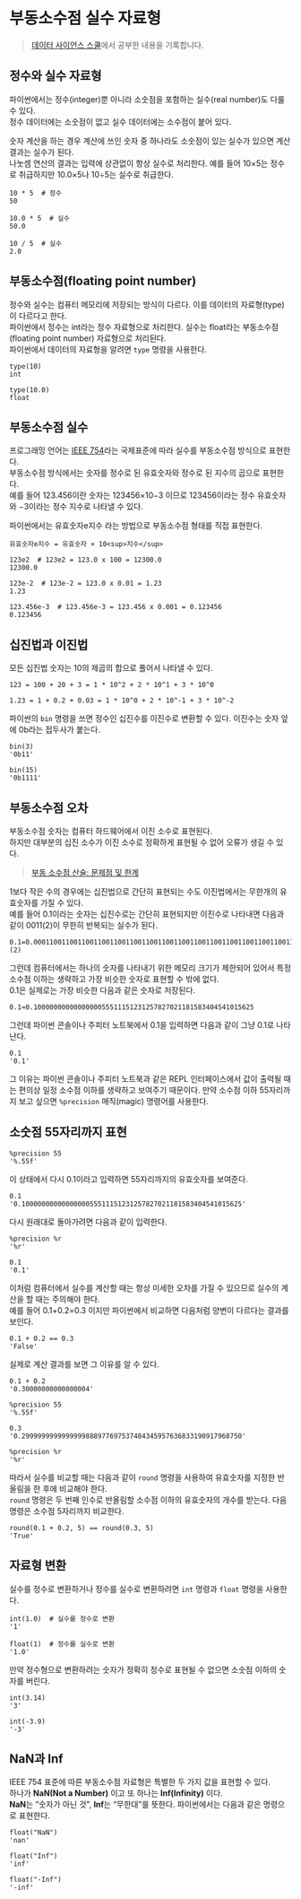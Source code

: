 # 부동소수점 실수 자료형
>[데이터 사이언스 스쿨](https://datascienceschool.net/01%20python/02.02%20%EB%B6%80%EB%8F%99%EC%86%8C%EC%88%98%EC%A0%90%20%EC%8B%A4%EC%88%98%20%EC%9E%90%EB%A3%8C%ED%98%95.html)에서 공부한 내용을 기록합니다.

## 정수와 실수 자료형
파이썬에서는 정수(integer)뿐 아니라 소숫점을 포함하는 실수(real number)도 다룰 수 있다.  
정수 데이터에는 소숫점이 없고 실수 데이터에는 소수점이 붙어 있다.

숫자 계산을 하는 경우 계산에 쓰인 숫자 중 하나라도 소숫점이 있는 실수가 있으면 계산결과는 실수가 된다.  
나눗셈 연산의 결과는 입력에 상관없이 항상 실수로 처리한다. 예를 들어 10×5는 정수로 취급하지만 10.0×5나 10÷5는 실수로 취급한다.

```
10 * 5  # 정수  
50

10.0 * 5  # 실수
50.0

10 / 5  # 실수
2.0
```

## 부동소수점(floating point number)
정수와 실수는 컴퓨터 메모리에 저장되는 방식이 다르다. 이를 데이터의 자료형(type)이 다르다고 한다.   
파이썬에서 정수는 int라는 정수 자료형으로 처리한다. 실수는 float라는 부동소수점(floating point number) 자료형으로 처리된다.  
파이썬에서 데이터의 자료형을 알려면 `type` 명령을 사용한다.  

```
type(10)
int

type(10.0)
float
```

## 부동소수점 실수
프로그래밍 언어는 [IEEE 754](https://ko.wikipedia.org/wiki/IEEE_754)라는 국제표준에 따라 실수를 부동소수점 방식으로 표현한다.  
부동소수점 방식에서는 숫자를 정수로 된 유효숫자와 정수로 된 지수의 곱으로 표현한다.  
예를 들어 123.456이란 숫자는 123456×10−3 이므로 123456이라는 정수 유효숫자와 −3이라는 정수 지수로 나타낼 수 있다. 

파이썬에서는 유효숫자e지수 라는 방법으로 부동소수점 형태를 직접 표현한다.  

`유효숫자e지수 = 유효숫자 × 10<sup>지수</sup>`

```
123e2  # 123e2 = 123.0 x 100 = 12300.0
12300.0

123e-2  # 123e-2 = 123.0 x 0.01 = 1.23
1.23

123.456e-3  # 123.456e-3 = 123.456 x 0.001 = 0.123456
0.123456
```

## 십진법과 이진법
모든 십진법 숫자는 10의 제곱의 합으로 풀어서 나타낼 수 있다.

```
123 = 100 + 20 + 3 = 1 * 10^2 + 2 * 10^1 + 3 * 10^0

1.23 = 1 + 0.2 + 0.03 = 1 * 10^0 + 2 * 10^-1 + 3 * 10^-2
```

파이썬의 `bin` 명령을 쓰면 정수인 십진수를 이진수로 변환할 수 있다. 이진수는 숫자 앞에 0b라는 접두사가 붙는다.

```
bin(3)
'0b11'

bin(15)
'0b1111'
```

## 부동소수점 오차
부동소수점 숫자는 컴퓨터 하드웨어에서 이진 소수로 표현된다.  
하지만 대부분의 십진 소수가 이진 소수로 정확하게 표현될 수 없어 오류가 생길 수 있다.    
> [부동 소수점 산술: 문제점 및 한계](https://python.flowdas.com/tutorial/floatingpoint.html)

1보다 작은 수의 경우에는 십진법으로 간단히 표현되는 수도 이진법에서는 무한개의 유효숫자를 가질 수 있다.  
예를 들어 0.1이라는 숫자는 십진수로는 간단히 표현되지만 이진수로 나타내면 다음과 같이 0011(2)이 무한히 반복되는 실수가 된다.

```
0.1=0.00011001100110011001100110011001100110011001100110011001100110011⋯(2)
```

그런데 컴퓨터에서는 하나의 숫자를 나타내기 위한 메모리 크기가 제한되어 있어서 특정 소수점 이하는 생략하고 가장 비슷한 숫자로 표현할 수 밖에 없다.  
0.1은 실제로는 가장 비슷한 다음과 같은 숫자로 저장된다.

```
0.1≈0.1000000000000000055511151231257827021181583404541015625
```

그런데 파이썬 콘솔이나 주피터 노트북에서 0.1을 입력하면 다음과 같이 그냥 0.1로 나타난다. 

```
0.1
'0.1'
```

그 이유는 파이썬 콘솔이나 주피터 노트북과 같은 REPL 인터페이스에서 값이 출력될 때는 편의상 일정 소수점 이하를 생략하고 보여주기 때문이다. 
만약 소수점 이하 55자리까지 보고 싶으면 `%precision` 매직(magic) 명령어를 사용한다.

## 소숫점 55자리까지 표현

```
%precision 55
'%.55f'
```

이 상태에서 다시 0.1이라고 입력하면 55자리까지의 유효숫자를 보여준다.

```
0.1
'0.1000000000000000055511151231257827021181583404541015625'
```
다시 원래대로 돌아가려면 다음과 같이 입력한다.

```
%precision %r
'%r'

0.1
'0.1'
```
이처럼 컴퓨터에서 실수를 계산할 때는 항상 미세한 오차를 가질 수 있으므로 실수의 계산을 할 때는 주의해야 한다.  
예를 들어 0.1+0.2=0.3 이지만 파이썬에서 비교하면 다음처럼 양변이 다르다는 결과를 보인다.

```
0.1 + 0.2 == 0.3
'False'
```

실제로 계산 결과를 보면 그 이유를 알 수 있다.

```
0.1 + 0.2
'0.30000000000000004'

%precision 55
'%.55f'

0.3
'0.2999999999999999888977697537484345957636833190917968750'

%precision %r
'%r'
```

따라서 실수를 비교할 때는 다음과 같이 `round` 명령을 사용하여 유효숫자를 지정한 반올림을 한 후에 비교해야 한다.  
`round` 명령은 두 번째 인수로 반올림할 소수점 이하의 유효숫자의 개수를 받는다. 다음 명령은 소수점 5자리까지 비교한다.

```
round(0.1 + 0.2, 5) == round(0.3, 5)
'True'
```

## 자료형 변환
실수를 정수로 변환하거나 정수를 실수로 변환하려면 `int` 명령과 `float` 명령을 사용한다.

```
int(1.0)  # 실수를 정수로 변환
'1'

float(1)  # 정수를 실수로 변환
'1.0'
```

만약 정수형으로 변환하려는 숫자가 정확히 정수로 표현될 수 없으면 소숫점 이하의 숫자를 버린다.

```
int(3.14)
'3'

int(-3.9)
'-3'
```

## NaN과 Inf
IEEE 754 표준에 따른 부동소수점 자료형은 특별한 두 가지 값을 표현할 수 있다.  
하나가 **NaN(Not a Number)** 이고 또 하나는 **Inf(Infinity)** 이다.   
**NaN**는 “숫자가 아닌 것”, **Inf**는 “무한대”를 뜻한다. 파이썬에서는 다음과 같은 명령으로 표현한다.

```
float("NaN")
'nan'

float("Inf")
'inf'

float("-Inf")
'-inf'
```
